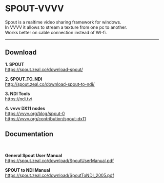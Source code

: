# SPOUT-VVVV
Spout is a realtime video sharing framework for windows.</br>
In VVVV it allows to stream a texture from one pc to another.</br>
Works better on cable connection instead of WI-fi.


_______________________________________________________________________
<h2><b>Download</b></h2>

<b>1. SPOUT</b> </br>
https://spout.zeal.co/download-spout/</br>

<b>2. SPOUT_TO_NDI</b> </br>
http://spout.zeal.co/download-spout-to-ndi/</br>

<b>3. NDI Tools</b> </br>
https://ndi.tv/</br>

<b>4. vvvv DX11 nodes</b></br>
https://vvvv.org/blog/spout-0</br>
https://vvvv.org/contribution/spout-dx11</br>


<h2><b>Documentation</b></h2></br>

<b>General Spout User Manual</b> </br>
https://spout.zeal.co/download/SpoutUserManual.pdf</br>

<b>SPOUT to NDI Manual</b> </br>
https://spout.zeal.co/download/SpoutToNDI_2005.pdf</br>

